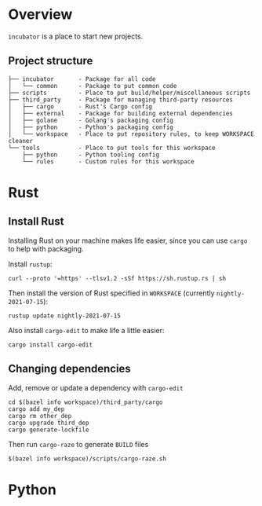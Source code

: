 # Overview

`incubator` is a place to start new projects.

## Project structure

```
├── incubator       - Package for all code
│   └── common      - Package to put common code
├── scripts         - Place to put build/helper/miscellaneous scripts
├── third_party     - Package for managing third-party resources
│   ├── cargo       - Rust's Cargo config
│   ├── external    - Package for building external dependencies
│   ├── golane      - Golang's packaging config
│   ├── python      - Python's packaging config
│   └── workspace   - Place to put repository rules, to keep WORKSPACE cleaner
└── tools           - Place to put tools for this workspace
    ├── python      - Python tooling config
    └── rules       - Custom rules for this workspace
```

# Rust

## Install Rust

Installing Rust on your machine makes life easier, since you can use `cargo` to help with packaging.

Install `rustup`:

```
curl --proto '=https' --tlsv1.2 -sSf https://sh.rustup.rs | sh
```

Then install the version of Rust specified in `WORKSPACE` (currently `nightly-2021-07-15`):

```
rustup update nightly-2021-07-15
```

Also install `cargo-edit` to make life a little easier:

```
cargo install cargo-edit
```

## Changing dependencies

Add, remove or update a dependency with `cargo-edit`

```
cd $(bazel info workspace)/third_party/cargo
cargo add my_dep
cargo rm other_dep
cargo upgrade third_dep
cargo generate-lockfile
```

Then run `cargo-raze` to generate `BUILD` files

```
$(bazel info workspace)/scripts/cargo-raze.sh
```

# Python
